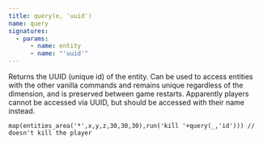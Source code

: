 ```yaml
---
title: query(e, 'uuid')
name: query
signatures:
  - params:
      - name: entity
      - name: "'uuid'"
---
```


Returns the UUID (unique id) of the entity. Can be used to access entities with
the other vanilla commands and remains unique regardless of the dimension, and
is preserved between game restarts. Apparently players cannot be accessed via
UUID, but should be accessed with their name instead.

```scarpet
map(entities_area('*',x,y,z,30,30,30),run('kill '+query(_,'id'))) // doesn't kill the player
```
